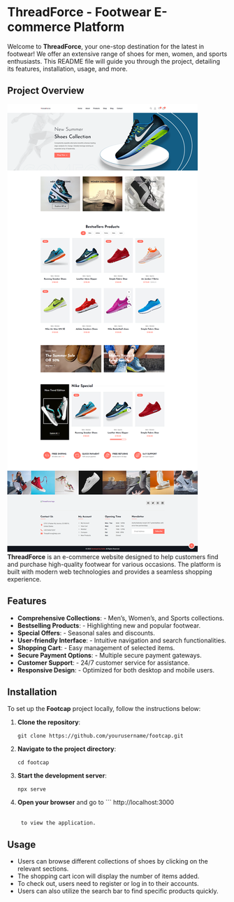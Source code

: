 # ThreadForce - Footwear E-commerce Platform

Welcome to **ThreadForce**, your one-stop destination for the latest in footwear! We offer an extensive range of shoes for men, women, and sports enthusiasts. This README file will guide you through the project, detailing its features, installation, usage, and more.

## Project Overview

![Project Screenshot](./assets/screenshot/screenshot.png) 
**ThreadForce** is an e-commerce website designed to help customers find and purchase high-quality footwear for various occasions. The platform is built with modern web technologies and provides a seamless shopping experience.

## Features

- **Comprehensive Collections**: - Men’s, Women’s, and Sports collections.
- **Bestselling Products**: - Highlighting new and popular footwear.
- **Special Offers**: - Seasonal sales and discounts.
- **User-friendly Interface**: - Intuitive navigation and search functionalities.
- **Shopping Cart**: - Easy management of selected items.
- **Secure Payment Options**: - Multiple secure payment gateways.
- **Customer Support**: - 24/7 customer service for assistance.
- **Responsive Design**: - Optimized for both desktop and mobile users.

## Installation

To set up the **Footcap** project locally, follow the instructions below:

1. **Clone the repository**:

   ```
   git clone https://github.com/yourusername/footcap.git
   
   ```
2. **Navigate to the project directory**:

   ```
   cd footcap
   
   ```
4. **Start the development server**:

   ```
   npx serve
   
   ```
5. **Open your browser** and go to ```
   http://localhost:3000
   ```

    to view the application.

## Usage

- Users can browse different collections of shoes by clicking on the relevant sections.
- The shopping cart icon will display the number of items added.
- To check out, users need to register or log in to their accounts.
- Users can also utilize the search bar to find specific products quickly.
